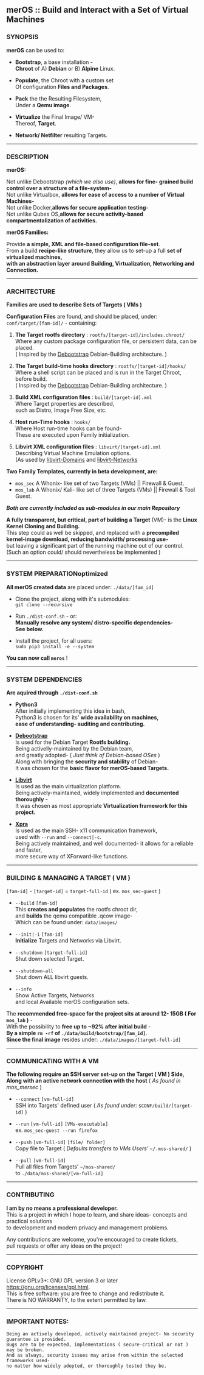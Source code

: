 ## merOS :: Build and Interact with a Set of Virtual Machines<br>

### SYNOPSIS

**merOS** can be used to:

- **Bootstrap**, a base installation - <br> **Chroot** of A) **Debian** or B) **Alpine** Linux.
	
- **Populate**, the Chroot with a custom set <br> Of configuration **Files and Packages**.

- **Pack** the the Resulting Filesystem, <br> Under a **Qemu image**.

- **Virtualize** the Final Image/ VM- <br> Thereof, **Target**.

- **Network/ Netfilter** resulting Targets.

---
### DESCRIPTION

**merOS:** <br>

Not unlike Debootstrap *(which we also use)*, **allows for fine- grained build control over a structure of a file-system-**<br>
Not unlike Virtualbox, **allows for ease of access to a number of Virtual Machines-** <br>
Not unlike Docker,**allows for secure application testing-** <br>
Not unlike Qubes OS,**allows for secure activity-based compartmentalization of activities.**

**merOS Families:** <br>

Provide **a simple, XML and file-based configuration file-set**. <br>
From a build **recipe-like structure**, they allow us to set-up a full **set of virtualized machines,<br> 
with an abstraction layer around Building, Virtualization, Networking and Connection.** <br>

---
### ARCHITECTURE

**Families are used to describe Sets of Targets ( VMs )**

**Configuration Files** are found, and should be placed,
under: <br> `conf/target/[fam-id]/` - containing:
	
1. **The Target rootfs directory** : `rootfs/[target-id]/includes.chroot/` <br>
	Where any custom package configuration file, or persistent data, can be placed. <br>
	( Inspired by the [Debootstrap](https://debian-live-config.readthedocs.io/en/latest/custom.html#config-includes-chroot) Debian-Building architecture. )


1. **The Target build-time hooks directory** : `rootfs/[target-id]/hooks/ `<br>
	Where a shell script can be placed and is run in the Target Chroot, before build. <br>
	( Inspired by the [Debootstrap](https://debian-live-config.readthedocs.io/en/latest/custom.html#config-hooks) Debian-Building architecture. )

3. **Build XML configuration files** : `build/[target-id].xml` <br>
	Where Target properties are described, <br> such as Distro, Image Free Size, etc.

4. **Host run-Time hooks** : `hooks/` <br>
	Where Host run-time hooks can be found- <br >These are executed upon Family initialization.

5. **Libvirt XML configuration files** : `libvirt/[target-id].xml`<br>
	Describing Virtual Machine Emulation options. <br>
	(As used by [libvirt-Domains](https://libvirt.org/formatdomain.html) and
	[libvirt-Networks](https://libvirt.org/formatnetwork.html)
	

**Two Family Templates, currently in beta development, are:** <br>

- `mos_sec` A Whonix- like set of two Targets (VMs) || Firewall & Guest.
- `mos_lab` A Whonix/ Kali- like set of three Targets (VMs) || Firewall & Tool  Guest.

***Both are currently included as sub-modules in our main Repository***

**A fully transparent, but critical, part of building a Target** (VM)-	is the **Linux Kernel Cloning and Building.** <br>
	This step could as well be skipped, and replaced with a **precompiled kernel-image download,
	reducing bandwidth/ processing use-** <br> but leaving a significant part of the running machine out of our control. <br>
	(Such an option could/ should nevertheless be implemented )

---
### SYSTEM PREPARATIONoptimized

**All merOS created data** are placed
under: `./data/[fam_id]`<br>

- Clone the project, along with it's submodules: <br>
`git clone --recursive`<br>

- Run `./dist-conf.sh` - or: <br>
	**Manually resolve any system/ distro-specific dependencies- <br>
	See below.** <br>

- Install the project, for all users: <br>
	`sudo pip3 install -e --system` <br>

**You can now call `meros`** !



---
### SYSTEM DEPENDENCIES

**Are aquired  through `./dist-conf.sh`** <br>

- **Python3** <br>
	After initially implementing this idea in bash, <br>
	Python3 is chosen for its' **wide availability on machines,** <br>
	**ease of understanding- auditing and contributing.**
	
- **[Debootstrap](https://wiki.debian.org/Debootstrap)** <br>
	Is used for the Debian Target **Rootfs building.** <br>
	Being activelly-maintained by the Debian team, <br>
	and greatly adopted-	( *Just think of Debian-based OSes* ) <br>
	Along with bringing the **security and stability** of Debian- <br>
	It was chosen for the **basic flavor for merOS-based Targets.**

- **[Libvirt](https://libvirt.org/)** <br>
	Is used as the main virtualization platform. <br>
	Being actively-maintained, widely implemented and **documented thoroughly** -<br> 
	It was chosen as most appropriate **Virtualization framework for this project.**
	
- **[Xpra](https://www.xpra.org/)** <br>
	Is used as the main SSH- x11 communication framework, <br>
	used with `--run` and `--connect|-c`. <br>
	Being actively maintained, and well documented- it allows for a reliable and faster, <br>
	more secure way of XForward-like functions.

---
### BUILDING & MANAGING A TARGET ( VM )

`[fam-id]` - `[target-id]` = `target-full-id`  ( ex. `mos_sec-guest` )  <br>

- `--build` `[fam-id]` <br>
This **creates and populates** the rootfs chroot dir, <br>
and **builds** the qemu compatible .qcow image- <br> 
Which can be found under: `data/images/`

- `--init|-i` `[fam-id]` <br>
**Initialize** Targets and Networks via Libvirt.

- `--shutdown` `[target-full-id]`<br>
Shut down selected Target.

- `--shutdown-all` <br>
Shut down ALL libvirt guests. 

- `--info` <br>
Show Active Targets, Networks <br>
and local Available merOS configuration sets.

The **recommended free-space for the project sits at around 12- 15GB ( For `mos_lab` )** - <br>
With the possibility to **free up to ~92% after initial build** - <br> **By  a simple `rm -rf` of `./data/build/bootstrap/[fam_id]`**. <br>
**Since the final image** resides under: `./data/images/[target-full-id]`

---
### COMMUNICATING WITH A VM

**The following require an SSH server set-up on the Target ( VM ) Side, <br> Along with an active network connection with the host** ( *As found in mos_mersec* )


-  `--connect` `[vm-full-id]`<br>
SSH into Targets' defined user ( *As found under:* `$CONF/build/[target-id]` )

-  `--run` `[vm-full-id]` `[VMs-executable]`<br>
ex. `mos_sec-guest --run firefox`

- `--push` `[vm-full-id]` `[file/ folder]`<br>
Copy file to Target ( *Defaults transfers to VMs Users'* `~/.mos-shared/` )

- `--pull` `[vm-full-id]` <br>
Pull all files from Targets' `~/mos-shared/` <br>
to `./data/mos-shared/[vm-full-id]`


---
### CONTRIBUTING

**I am by no means a professional developer.** <br>
This is a project in which I hope to learn, and share ideas-
concepts and practical solutions <br> 
to development and
modern privacy and management problems.

Any contributions are welcome, you're encouraged to create tickets, <br>
pull requests
or offer any ideas on the project!
 
---
### COPYRIGHT

License GPLv3+: GNU GPL version 3 or later <https://gnu.org/licenses/gpl.html>. <br>
This is free software: you are free to change and redistribute it.<br> 
There is NO WARRANTY, to the extent permitted by law.

---
### IMPORTANT NOTES:
	Being an actively developed, actively maintained project- No security guarantee is provided.
	Bugs are to be expected, implementations ( secure-critical or not ) may be broken.
	And as always, security issues may arise from within the selected frameworks used-
	no matter how widely adopted, or thoroughly tested they be.
